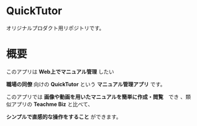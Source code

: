 # QuickTutor
オリジナルプロダクト用リポジトリです。

# 概要
このアプリは **Web上でマニュアル管理** したい

**職場の同僚** 向けの **QuickTutor** という **マニュアル管理アプリ** です。

このアプリでは **画像や動画を用いたマニュアルを簡単に作成・閲覧**　でき 、類似アプリの **Teachme Biz** と比べて、

**シンプルで直感的な操作をすること** ができます。
